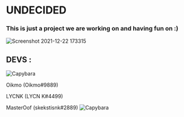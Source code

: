 # UNDECIDED

### This is just a project we are working on and having fun on :)

![Screenshot 2021-12-22 173315](https://user-images.githubusercontent.com/78755068/147254703-da2f30e6-d457-4707-8431-ad2ff635057e.png) 

## DEVS :

![Capybara](https://user-images.githubusercontent.com/65462136/173542828-60647788-d8e0-4ef6-85e1-6abe49538c70.png)

Oikmo (Oikmo#9889)

LYCNK (LYCN K#4499)

MasterOof (skekstisnk#2889)
![Capybara](https://user-images.githubusercontent.com/65462136/173542828-60647788-d8e0-4ef6-85e1-6abe49538c70.png)
